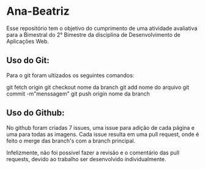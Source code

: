 # Ana-Beatriz
Esse repositório tem o objetivo do cumprimento de uma atividade avaliativa para a Bimestral do 2° Bimestre da disciplina de Desenvolvimento de Aplicações Web. 

## Uso do Git:

Para o git foram ultizados os seguintes comandos:

git fetch origin
git checkout nome da branch
git add nome do arquivo
git commit -m"menssagem"
git push origin nome da branch

## Uso do Github: 

No github foram criadas 7 issues, uma issue para adição de cada página e uma para todas as imagens. Cada issue resulta em uma pull request, onde é feito o merge das branch's com a branch principal.

Infelizmente, não foi possivel fazer a revisão e o comentário das pull requests, devido ao trabalho ser desenvolvido individualmente.
